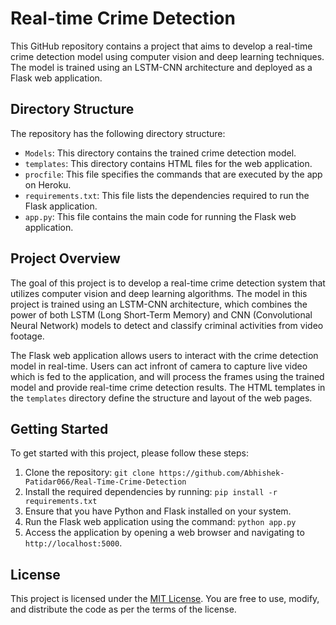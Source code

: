 # Real-time Crime Detection

This GitHub repository contains a project that aims to develop a real-time crime detection model using computer vision and deep learning techniques. The model is trained using an LSTM-CNN architecture and deployed as a Flask web application.

## Directory Structure

The repository has the following directory structure:

- `Models`: This directory contains the trained crime detection model.
- `templates`: This directory contains HTML files for the web application.
- `procfile`: This file specifies the commands that are executed by the app on Heroku.
- `requirements.txt`: This file lists the dependencies required to run the Flask application.
- `app.py`: This file contains the main code for running the Flask web application.

## Project Overview

The goal of this project is to develop a real-time crime detection system that utilizes computer vision and deep learning algorithms. The model in this project is trained using an LSTM-CNN architecture, which combines the power of both LSTM (Long Short-Term Memory) and CNN (Convolutional Neural Network) models to detect and classify criminal activities from video footage.

The Flask web application allows users to interact with the crime detection model in real-time. Users can act infront of camera to capture live video which is fed to the application, and will process the frames using the trained model and provide real-time crime detection results. The HTML templates in the `templates` directory define the structure and layout of the web pages.

## Getting Started

To get started with this project, please follow these steps:

1. Clone the repository: `git clone https://github.com/Abhishek-Patidar066/Real-Time-Crime-Detection`
2. Install the required dependencies by running: `pip install -r requirements.txt`
3. Ensure that you have Python and Flask installed on your system.
4. Run the Flask web application using the command: `python app.py`
5. Access the application by opening a web browser and navigating to `http://localhost:5000`.

## License

This project is licensed under the [MIT License](LICENSE). You are free to use, modify, and distribute the code as per the terms of the license.
